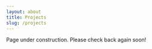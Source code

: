 ```yaml
---
layout: about
title: Projects
slug: /projects
---
```


Page under construction. Please check back again soon! 

<br />
